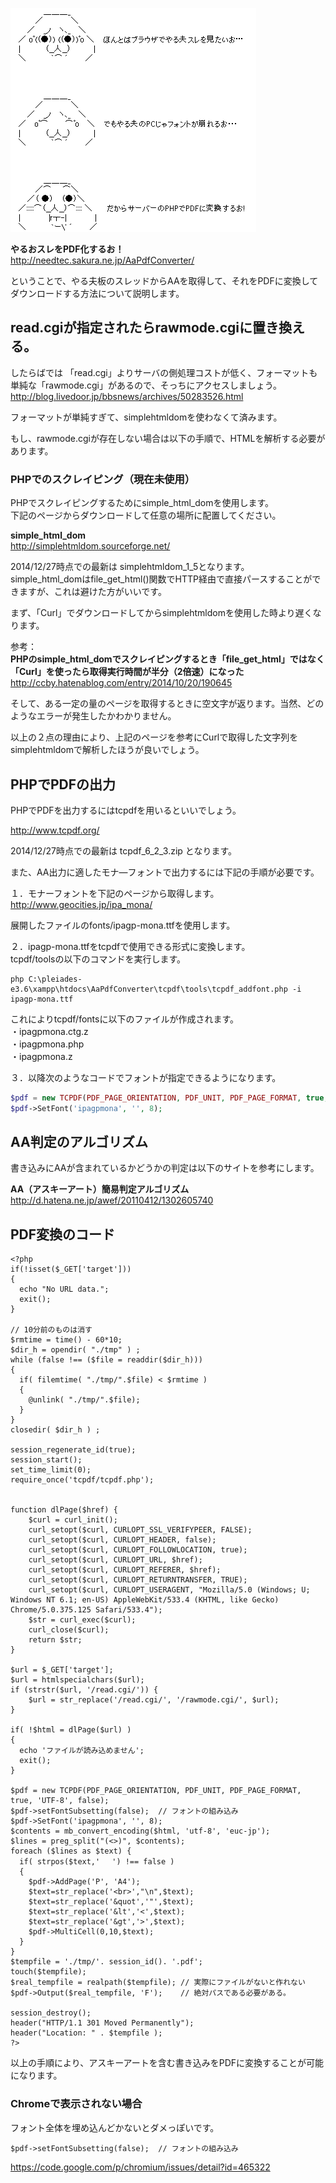 ![yaruo2.png](/image/329e8a2a-fb75-82cd-f60e-865b1a380aa5.png)  
  
  
 **やるおスレをPDF化するお！**  
http://needtec.sakura.ne.jp/AaPdfConverter/  
  
ということで、やる夫板のスレッドからAAを取得して、それをPDFに変換してダウンロードする方法について説明します。  
  
## read.cgiが指定されたらrawmode.cgiに置き換える。  
したらばでは 「read.cgi」よりサーバの側処理コストが低く、フォーマットも単純な「rawmode.cgi」があるので、そっちにアクセスしましょう。  
http://blog.livedoor.jp/bbsnews/archives/50283526.html  
  
フォーマットが単純すぎて、simplehtmldomを使わなくて済みます。  
  
もし、rawmode.cgiが存在しない場合は以下の手順で、HTMLを解析する必要があります。  
  
### PHPでのスクレイピング（現在未使用）  
PHPでスクレイピングするためにsimple_html_domを使用します。  
下記のページからダウンロードして任意の場所に配置してください。  
  
 **simple_html_dom**   
http://simplehtmldom.sourceforge.net/  
  
2014/12/27時点での最新は simplehtmldom_1_5となります。  
simple_html_domはfile_get_html()関数でHTTP経由で直接パースすることができますが、これは避けた方がいいです。  
  
  
まず、「Curl」でダウンロードしてからsimplehtmldomを使用した時より遅くなります。  
  
参考：  
 **PHPのsimple_html_domでスクレイピングするとき「file_get_html」ではなく「Curl」を使ったら取得実行時間が半分（2倍速）になった**  
http://ccby.hatenablog.com/entry/2014/10/20/190645  
  
そして、ある一定の量のページを取得するときに空文字が返ります。当然、どのようなエラーが発生したかわかりません。  
  
以上の２点の理由により、上記のページを参考にCurlで取得した文字列をsimplehtmldomで解析したほうが良いでしょう。  
  
  
  
## PHPでPDFの出力  
PHPでPDFを出力するにはtcpdfを用いるといいでしょう。  
  
http://www.tcpdf.org/  
  
2014/12/27時点での最新は  tcpdf_6_2_3.zip となります。  
  
また、AA出力に適したモナ―フォントで出力するには下記の手順が必要です。  
  
１．モナーフォントを下記のページから取得します。  
http://www.geocities.jp/ipa_mona/  
  
展開したファイルのfonts/ipagp-mona.ttfを使用します。  
  
２．ipagp-mona.ttfをtcpdfで使用できる形式に変換します。  
tcpdf/toolsの以下のコマンドを実行します。  
  
```
php C:\pleiades-e3.6\xampp\htdocs\AaPdfConverter\tcpdf\tools\tcpdf_addfont.php -i ipagp-mona.ttf
```  
  
これによりtcpdf/fontsに以下のファイルが作成されます。  
・ipagpmona.ctg.z  
・ipagpmona.php  
・ipagpmona.z  
  
３．以降次のようなコードでフォントが指定できるようになります。  
  
```php
$pdf = new TCPDF(PDF_PAGE_ORIENTATION, PDF_UNIT, PDF_PAGE_FORMAT, true, 'UTF-8', false);
$pdf->SetFont('ipagpmona', '', 8);
```  
  
## AA判定のアルゴリズム  
書き込みにAAが含まれているかどうかの判定は以下のサイトを参考にします。  
  
 **AA（アスキーアート）簡易判定アルゴリズム**  
http://d.hatena.ne.jp/awef/20110412/1302605740  
  
## PDF変換のコード  
  
```php:create_pdf.php
<?php
if(!isset($_GET['target']))
{
  echo "No URL data.";
  exit();
}

// 10分前のものは消す
$rmtime = time() - 60*10;
$dir_h = opendir( "./tmp" ) ;
while (false !== ($file = readdir($dir_h))) 
{
  if( filemtime( "./tmp/".$file) < $rmtime )
  {
    @unlink( "./tmp/".$file);
  }
}
closedir( $dir_h ) ;

session_regenerate_id(true);
session_start();
set_time_limit(0);
require_once('tcpdf/tcpdf.php');


function dlPage($href) {
    $curl = curl_init();
    curl_setopt($curl, CURLOPT_SSL_VERIFYPEER, FALSE);
    curl_setopt($curl, CURLOPT_HEADER, false);
    curl_setopt($curl, CURLOPT_FOLLOWLOCATION, true);
    curl_setopt($curl, CURLOPT_URL, $href);
    curl_setopt($curl, CURLOPT_REFERER, $href);
    curl_setopt($curl, CURLOPT_RETURNTRANSFER, TRUE);
    curl_setopt($curl, CURLOPT_USERAGENT, "Mozilla/5.0 (Windows; U; Windows NT 6.1; en-US) AppleWebKit/533.4 (KHTML, like Gecko) Chrome/5.0.375.125 Safari/533.4");
    $str = curl_exec($curl);
    curl_close($curl);
    return $str;
}

$url = $_GET['target'];
$url = htmlspecialchars($url);
if (strstr($url, '/read.cgi/')) {
    $url = str_replace('/read.cgi/', '/rawmode.cgi/', $url);
}

if( !$html = dlPage($url) )
{
  echo 'ファイルが読み込めません';
  exit();
}

$pdf = new TCPDF(PDF_PAGE_ORIENTATION, PDF_UNIT, PDF_PAGE_FORMAT, true, 'UTF-8', false);
$pdf->setFontSubsetting(false);  // フォントの組み込み
$pdf->SetFont('ipagpmona', '', 8);
$contents = mb_convert_encoding($html, 'utf-8', 'euc-jp');
$lines = preg_split("(<>)", $contents);
foreach ($lines as $text) {
  if( strpos($text,'　 ') !== false )
  {
    $pdf->AddPage('P', 'A4');
    $text=str_replace('<br>',"\n",$text);
    $text=str_replace('&quot','"',$text);
    $text=str_replace('&lt','<',$text);
    $text=str_replace('&gt','>',$text);
    $pdf->MultiCell(0,10,$text);
  }
}
$tempfile = './tmp/'. session_id(). '.pdf';
touch($tempfile);
$real_tempfile = realpath($tempfile); // 実際にファイルがないと作れない
$pdf->Output($real_tempfile, 'F');    // 絶対パスである必要がある。

session_destroy();
header("HTTP/1.1 301 Moved Permanently");
header("Location: " . $tempfile );
?>

```  
  
以上の手順により、アスキーアートを含む書き込みをPDFに変換することが可能になります。  
  
### Chromeで表示されない場合  
フォント全体を埋め込んどかないとダメっぽいです。  
  
```
$pdf->setFontSubsetting(false);  // フォントの組み込み
```  
  
https://code.google.com/p/chromium/issues/detail?id=465322  

